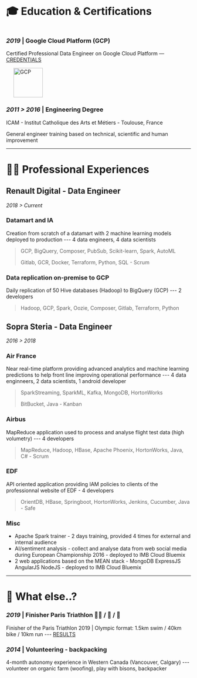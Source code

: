 # 🎓 Education & Certifications 

<div>
        <div style="display: inline-block; width:auto;">
            <h3> <em>2019</em> | Google Cloud Platform (GCP) </td> </h3>
            <p>Certified Professional Data Engineer on Google Cloud Platform — <a href="https://www.credential.net/sdui5mmo">CREDENTIALS</a></p>
        </div>
        <div style="display: inline-block; margin: 0 20px;">
            <img src="/img/gcp.png" alt="GCP" width="80">
        </div>
</div>

### *2011 > 2016* | Engineering Degree

ICAM - Institut Catholique des Arts et Métiers - Toulouse, France

General engineer training based on technical, scientific and human improvement
___
# 👨‍💻 Professional Experiences 

## Renault Digital - Data Engineer
*2018 > Current* 

### Datamart and IA
Creation from scratch of a datamart with 2 machine learning models deployed to production --- 4 data engineers, 4 data scientists

> GCP, BigQuery, Composer, PubSub, Scikit-learn, Spark, AutoML
>
> Gitlab, GCR, Docker, Terraform, Python, SQL - Scrum

### Data replication on-premise to GCP
Daily replication of 50 Hive databases (Hadoop) to BigQuery (GCP) --- 2 developers

> Hadoop, GCP, Spark, Oozie, Composer, Gitlab, Terraform, Python


## Sopra Steria - Data Engineer
*2016 > 2018*

### Air France
Near real-time platform providing advanced analytics and machine learning predictions to help front line improving operational performance --- 
 4 data enginneers, 2 data scientists, 1 android developer

> SparkStreaming, SparkML, Kafka, MongoDB, HortonWorks
>
> BitBucket, Java - Kanban

### Airbus
MapReduce application used to process and analyse flight test data (high volumetry) --- 4 developers

> MapReduce, Hadoop, HBase, Apache Phoenix, HortonWorks, Java, C# - Scrum

### EDF
API oriented application providing IAM policies to clients of the professionnal website of EDF - 4 developers

> OrientDB, HBase, Springboot, HortonWorks, Jenkins, Cucumber, Java - Safe

### Misc
* Apache Spark trainer - 2 days training, provided 4 times for external and internal audience
* AI/sentiment analysis - collect and analyse data from web social media during European Championship 2016 - deployed to IMB Cloud Bluemix
* 2 web applications based on the MEAN stack - MongoDB ExpressJS AngularJS NodeJS - deployed to IMB Cloud Bluemix

___

# 🌴 What else..?

### *2019* | Finisher Paris Triathlon 🏊‍♂️ / 🚴 / 🏃

Finisher of the Paris Triathlon 2019 | Olympic format: 1.5km swim / 40km bike / 10km run ---
 [RESULTS](https://resultscui.active.com/participants/38322252)

### *2014* | Volunteering - backpacking
4-month autonomy experience in Western Canada (Vancouver, Calgary) --- volunteer on organic farm (woofing), play with bisons, backpacker

